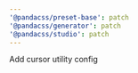 ```yaml
---
'@pandacss/preset-base': patch
'@pandacss/generator': patch
'@pandacss/studio': patch
---
```


Add cursor utility config
